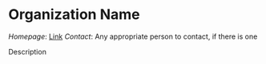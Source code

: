 # Organization Name

*Homepage*: [Link](http://example.com)
*Contact*: Any appropriate person to contact, if there is one

Description